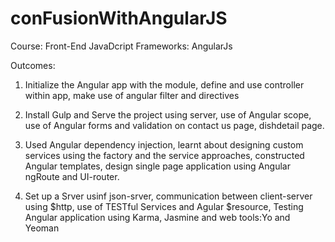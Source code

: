 # conFusionWithAngularJS

Course: Front-End JavaDcript Frameworks: AngularJs

Outcomes:

1) Initialize the Angular app with the module, define and use controller within app, make use of angular filter and directives

2) Install Gulp and Serve the project using server, use of Angular scope, use of Angular forms and validation on contact us page, dishdetail page.

3) Used Angular dependency injection, learnt about designing custom services using the factory and the service approaches, constructed Angular templates, design single page application using Angular ngRoute and UI-router.

4) Set up a Srver usinf json-srver, communication between client-server using $http, use of TESTful Services and Agular $resource, Testing Angular application using Karma, Jasmine and web tools:Yo and Yeoman
